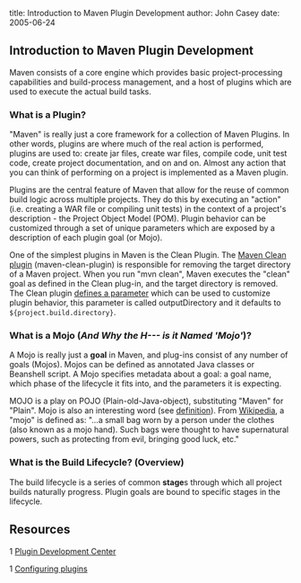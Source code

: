 title: Introduction to Maven Plugin Development
author: John Casey
date: 2005-06-24

<!--
Licensed to the Apache Software Foundation (ASF) under one
or more contributor license agreements.  See the NOTICE file
distributed with this work for additional information
regarding copyright ownership.  The ASF licenses this file
to you under the Apache License, Version 2.0 (the
"License"); you may not use this file except in compliance
with the License.  You may obtain a copy of the License at

    http://www.apache.org/licenses/LICENSE-2.0

Unless required by applicable law or agreed to in writing,
software distributed under the License is distributed on an
"AS IS" BASIS, WITHOUT WARRANTIES OR CONDITIONS OF ANY
KIND, either express or implied.  See the License for the
specific language governing permissions and limitations
under the License.
-->

## Introduction to Maven Plugin Development

 Maven consists of a core engine which provides basic project-processing capabilities and build-process management, and a host of plugins which are used to execute the actual build tasks.

### What is a Plugin?

 "Maven" is really just a core framework for a collection of Maven Plugins. In other words, plugins are where much of the real action is performed, plugins are used to: create jar files, create war files, compile code, unit test code, create project documentation, and on and on. Almost any action that you can think of performing on a project is implemented as a Maven plugin.

 Plugins are the central feature of Maven that allow for the reuse of common build logic across multiple projects. They do this by executing an "action" (i.e. creating a WAR file or compiling unit tests) in the context of a project's description - the Project Object Model (POM). Plugin behavior can be customized through a set of unique parameters which are exposed by a description of each plugin goal (or Mojo).

 One of the simplest plugins in Maven is the Clean Plugin. The [Maven Clean plugin](../../plugins/maven-clean-plugin/) (maven-clean-plugin) is responsible for removing the target directory of a Maven project. When you run "mvn clean", Maven executes the "clean" goal as defined in the Clean plug-in, and the target directory is removed. The Clean plugin [defines a parameter](../../plugins/maven-clean-plugin/clean-mojo.html) which can be used to customize plugin behavior, this parameter is called outputDirectory and it defaults to `${project.build.directory}`.

### What is a Mojo (_And Why the H--- is it Named 'Mojo'_)?

 A Mojo is really just a **goal** in Maven, and plug-ins consist of any number of goals (Mojos). Mojos can be defined as annotated Java classes or Beanshell script. A Mojo specifies metadata about a goal: a goal name, which phase of the lifecycle it fits into, and the parameters it is expecting.

 MOJO is a play on POJO (Plain-old-Java-object), substituting "Maven" for "Plain". Mojo is also an interesting word (see [definition](http://www.answers.com/mojo&r=67)). From [Wikipedia](http://www.wikipedia.org), a "mojo" is defined as: "...a small bag worn by a person under the clothes (also known as a mojo hand). Such bags were thought to have supernatural powers, such as protecting from evil, bringing good luck, etc."

### What is the Build Lifecycle? (Overview)

 The build lifecycle is a series of common **stage**s through which all project builds naturally progress. Plugin goals are bound to specific stages in the lifecycle.

## Resources

 1 [Plugin Development Center](/plugin-developers/index.html)

 1 [Configuring plugins](../mini/guide-configuring-plugins.html)
